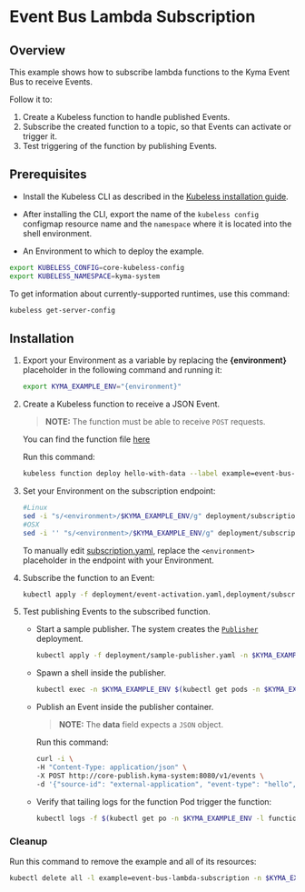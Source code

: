 # Event Bus Lambda Subscription

## Overview

This example shows how to subscribe lambda functions to the Kyma Event Bus to receive Events.

Follow it to:

1. Create a Kubeless function to handle published Events.
2. Subscribe the created function to a topic, so that Events can activate or trigger it.
3. Test triggering of the function by publishing Events.

## Prerequisites

- Install the Kubeless CLI as described in the [Kubeless installation guide](https://kubeless.io/docs/quick-start/).

- After installing the CLI, export the name of the `kubeless config` configmap resource name and the `namespace` where it is located into the shell environment.

- An Environment to which to deploy the example.

```bash
export KUBELESS_CONFIG=core-kubeless-config
export KUBELESS_NAMESPACE=kyma-system
```

To get information about currently-supported runtimes, use this command:

```bash
kubeless get-server-config
```

## Installation

1. Export your Environment as a variable by replacing the **{environment}** placeholder in the following command and running it:

    ```bash
    export KYMA_EXAMPLE_ENV="{environment}"
    ```

2. Create a Kubeless function to receive a JSON Event.

    >**NOTE:** The function must be able to receive `POST` requests.

    You can find the function file [here](js/hello-with-data.js)

    Run this command:

    ```bash
    kubeless function deploy hello-with-data --label example=event-bus-lambda-subscription --runtime nodejs8 --handler hello-with-data.main --from-file js/hello-with-data.js -n $KYMA_EXAMPLE_ENV
    ```

3. Set your Environment on the subscription endpoint:

    ```bash
    #Linux
    sed -i "s/<environment>/$KYMA_EXAMPLE_ENV/g" deployment/subscription.yaml
    #OSX
    sed -i '' "s/<environment>/$KYMA_EXAMPLE_ENV/g" deployment/subscription.yaml
    ```
    To manually edit [subscription.yaml](./deployment/subscription.yaml), replace the `<environment>` placeholder in the endpoint with your Environment.


4. Subscribe the function to an Event:
    ```bash
    kubectl apply -f deployment/event-activation.yaml,deployment/subscription.yaml -n $KYMA_EXAMPLE_ENV
    ```

5. Test publishing Events to the subscribed function.
    - Start a sample publisher.
        The system creates the [`Publisher`](deployment/sample-publisher.yaml) deployment.
        ```bash
        kubectl apply -f deployment/sample-publisher.yaml -n $KYMA_EXAMPLE_ENV
        ```

    - Spawn a shell inside the publisher.
        ```bash
        kubectl exec -n $KYMA_EXAMPLE_ENV $(kubectl get pods -n $KYMA_EXAMPLE_ENV -l app=sample-publisher --output=jsonpath={.items..metadata.name}) -c sample-publisher -i -t -- sh
        ```

    - Publish an Event inside the publisher container.

        >**NOTE:** The **data** field expects a `JSON` object.

        Run this command:

        ```bash
        curl -i \
        -H "Content-Type: application/json" \
        -X POST http://core-publish.kyma-system:8080/v1/events \
        -d '{"source-id": "external-application", "event-type": "hello", "event-type-version": "v1", "event-time": "2018-11-02T22:08:41+00:00", "data": { "order-number": 123 }}'
        ```

    - Verify that tailing logs for the function Pod trigger the function:
        ```bash
        kubectl logs -f $(kubectl get po -n $KYMA_EXAMPLE_ENV -l function=hello-with-data --no-headers | grep -i running | awk '{print $1}') -c hello-with-data -n $KYMA_EXAMPLE_ENV
        ```

### Cleanup

Run this command to remove the example and all of its resources:

```bash
kubectl delete all -l example=event-bus-lambda-subscription -n $KYMA_EXAMPLE_ENV
```
